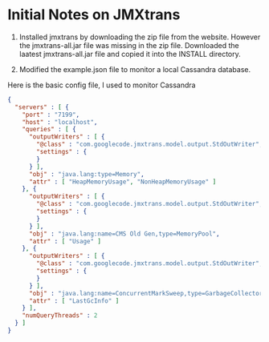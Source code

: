 # Initial Notes on JMXtrans

1. Installed jmxtrans by downloading the zip file from the website. However the jmxtrans-all.jar file was 
    missing in the zip file. Downloaded the laatest jmxtrans-all.jar file and copied it into the INSTALL directory.
    
2. Modified the example.json file to monitor a local Cassandra database.

Here is the basic config file, I used to monitor Cassandra

```json
{
  "servers" : [ {
    "port" : "7199",
    "host" : "localhost",
    "queries" : [ {
      "outputWriters" : [ {
        "@class" : "com.googlecode.jmxtrans.model.output.StdOutWriter",
        "settings" : {
        }
      } ],
      "obj" : "java.lang:type=Memory",
      "attr" : [ "HeapMemoryUsage", "NonHeapMemoryUsage" ]
    }, {
      "outputWriters" : [ {
        "@class" : "com.googlecode.jmxtrans.model.output.StdOutWriter",
        "settings" : {
        }
      } ],
      "obj" : "java.lang:name=CMS Old Gen,type=MemoryPool",
      "attr" : [ "Usage" ]
    }, {
      "outputWriters" : [ {
        "@class" : "com.googlecode.jmxtrans.model.output.StdOutWriter",
        "settings" : {
        }
      } ],
      "obj" : "java.lang:name=ConcurrentMarkSweep,type=GarbageCollector",
      "attr" : [ "LastGcInfo" ]
    } ],
    "numQueryThreads" : 2
  } ]
}

```
   
